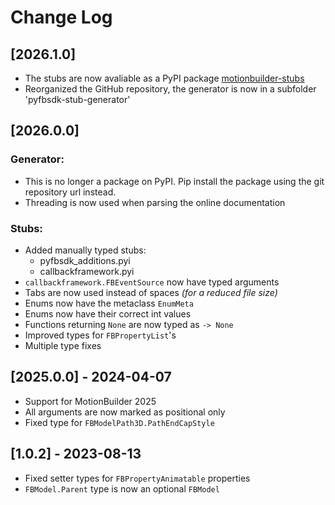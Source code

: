 # Change Log

## [2026.1.0]

- The stubs are now avaliable as a PyPI package [motionbuilder-stubs](https://pypi.org/project/motionbuilder-stubs/)
- Reorganized the GitHub repository, the generator is now in a subfolder 'pyfbsdk-stub-generator'

## [2026.0.0]

### Generator:
- This is no longer a package on PyPI. Pip install the package using the git repository url instead.
- Threading is now used when parsing the online documentation

### Stubs:
- Added manually typed stubs: 
    - pyfbsdk_additions.pyi
    - callbackframework.pyi
- `callbackframework.FBEventSource` now have typed arguments
- Tabs are now used instead of spaces _(for a reduced file size)_
- Enums now have the metaclass `EnumMeta`
- Enums now have their correct int values
- Functions returning `None` are now typed as `-> None`
- Improved types for `FBPropertyList`'s
- Multiple type fixes


## [2025.0.0] - 2024-04-07
- Support for MotionBuilder 2025
- All arguments are now marked as positional only
- Fixed type for `FBModelPath3D.PathEndCapStyle`

## [1.0.2] - 2023-08-13

- Fixed setter types for `FBPropertyAnimatable` properties
- `FBModel.Parent` type is now an optional `FBModel`
